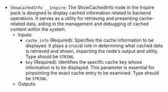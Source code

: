 - `ShowCachedInfo __Inspire`: The ShowCachedInfo node in the Inspire pack is designed to display cached information related to backend operations. It serves as a utility for retrieving and presenting cache-related data, aiding in the management and debugging of cached content within the system.
    - Inputs:
        - `cache_info` (Required): Specifies the cache information to be displayed. It plays a crucial role in determining what cached data is retrieved and shown, impacting the node's output and utility. Type should be `STRING`.
        - `key` (Required): Identifies the specific cache key whose information is to be displayed. This parameter is essential for pinpointing the exact cache entry to be examined. Type should be `STRING`.
    - Outputs:

